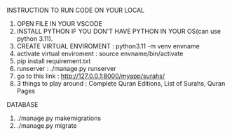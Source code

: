 INSTRUCTION TO RUN CODE ON YOUR LOCAL

1. OPEN FILE IN YOUR VSCODE
2. INSTALL PYTHON IF YOU DON'T HAVE PYTHON IN YOUR OS(can use python 3.11).
3. CREATE VIRTUAL ENVIROMENT : python3.11 -m venv envname
4. activate virtual enviroment : source envname/bin/activate
5. pip install requirement.txt
6. runserver : ./manage.py runserver
7. go to this link : http://127.0.0.1:8000/myapp/surahs/
8. 3 things to play around : Complete Quran Editions, List of Surahs, Quran Pages

DATABASE

1. ./manage.py makemigrations
2. ./manage.py migrate